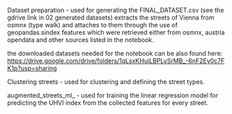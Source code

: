 Dataset preparation - used for generating the FINAL_DATASET.csv (see the gdrive link in 02 generated datasets)
  extracts the streets of Vienna from osmnx (type walk) and attaches to them through the use of geopandas.sindex features which were retrieved either from osmnx,  austria opendata and other sources listed in the notebook.
  
  the downloaded datasets needed for the notebook can be also found here: https://drive.google.com/drive/folders/1qLsxKHuiLBPLySrMB_-6nF2Ey0c7FK1p?usp=sharing

Clustering streets - used for clustering and defining the street types. 

augmented_streets_ml_ - used for training the linear regression model for predicting the UHVI index from the collected features for every street.
